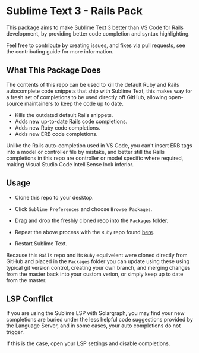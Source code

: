 # Sublime Text 3 - Rails Pack
This package aims to make Sublime Text 3 better than VS Code for Rails development, by providing better code completion and syntax highlighting.

Feel free to contribute by creating issues, and fixes via pull requests, see the contributing guide for more information.

## What This Package Does
The contents of this repo can be used to kill the default Ruby and Rails autocomplete code snippets that ship with Sublime Text, this makes way for a fresh set of completions to be used directly off GitHub, allowing open-source maintainers to keep the code up to date.

- Kills the outdated default Rails snippets.
- Adds new up-to-date Rails code completions.
- Adds new Ruby code completions.
- Adds new ERB code completions.

Unlike the Rails auto-completion used in VS Code, you can't insert ERB tags into a model or controller file by mistake, and better still the Rails completions in this repo are controller or model specific where required, making Visual Studio Code IntelliSense look inferior.

## Usage
- Clone this repo to your desktop.
- Click `Sublime Preferences` and choose `Browse Packages`.
- Drag and drop the freshly cloned reop into the `Packages` folder.

- Repeat the above process with the `Ruby` repo found [here](https://github.com/sublime-text-rails/Ruby).
- Restart Sublime Text.

Because this `Rails` repo and its `Ruby` equilvelent were cloned directly from GitHub and placed in the `Packages` folder you can update using these using typical git version control, creating your own branch, and merging changes from the master back into your custom verion, or simply keep up to date from the master.

## LSP Conflict
If you are using the Sublime LSP with Solargraph, you may find your new completions are buried under the less helpful code suggestions provided by the Language Server, and in some cases, your auto completions do not trigger.

If this is the case, open your LSP settings and disable completions.
